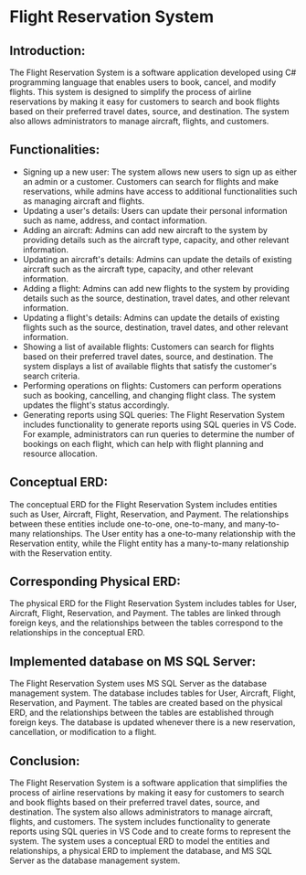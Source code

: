 <!DOCTYPE html>
<html>
	<head>
		<h1>Flight Reservation System</h1>
	</head>
	<body>
		<h2>Introduction:</h2>
		<p>The Flight Reservation System is a software application developed using C# programming language that enables users to book, cancel, and modify flights. This system is designed to simplify the process of airline reservations by making it easy for customers to search and book flights based on their preferred travel dates, source, and destination. The system also allows administrators to manage aircraft, flights, and customers.</p>
		
<h2>Functionalities:</h2>
		<ul>
			<li>Signing up a new user: The system allows new users to sign up as either an admin or a customer. Customers can search for flights and make reservations, while admins have access to additional functionalities such as managing aircraft and flights.</li>
			<li>Updating a user's details: Users can update their personal information such as name, address, and contact information.</li>
			<li>Adding an aircraft: Admins can add new aircraft to the system by providing details such as the aircraft type, capacity, and other relevant information.</li>
			<li>Updating an aircraft's details: Admins can update the details of existing aircraft such as the aircraft type, capacity, and other relevant information.</li>
			<li>Adding a flight: Admins can add new flights to the system by providing details such as the source, destination, travel dates, and other relevant information.</li>
			<li>Updating a flight's details: Admins can update the details of existing flights such as the source, destination, travel dates, and other relevant information.</li>
			<li>Showing a list of available flights: Customers can search for flights based on their preferred travel dates, source, and destination. The system displays a list of available flights that satisfy the customer's search criteria.</li>
			<li>Performing operations on flights: Customers can perform operations such as booking, cancelling, and changing flight class. The system updates the flight's status accordingly.</li>
			<li>Generating reports using SQL queries: The Flight Reservation System includes functionality to generate reports using SQL queries in VS Code. For example, administrators can run queries to determine the number of bookings on each flight, which can help with flight planning and resource allocation.</li>

</ul>
		
<h2>Conceptual ERD:</h2>
		<p>The conceptual ERD for the Flight Reservation System includes entities such as User, Aircraft, Flight, Reservation, and Payment. The relationships between these entities include one-to-one, one-to-many, and many-to-many relationships. The User entity has a one-to-many relationship with the Reservation entity, while the Flight entity has a many-to-many relationship with the Reservation entity.</p>
		
<h2>Corresponding Physical ERD:</h2>
		<p>The physical ERD for the Flight Reservation System includes tables for User, Aircraft, Flight, Reservation, and Payment. The tables are linked through foreign keys, and the relationships between the tables correspond to the relationships in the conceptual ERD.</p>
		
<h2>Implemented database on MS SQL Server:</h2>
		<p>The Flight Reservation System uses MS SQL Server as the database management system. The database includes tables for User, Aircraft, Flight, Reservation, and Payment. The tables are created based on the physical ERD, and the relationships between the tables are established through foreign keys. The database is updated whenever there is a new reservation, cancellation, or modification to a flight.</p>
		
<h2>Conclusion:</h2>
		<p>The Flight Reservation System is a software application that simplifies the process of airline reservations by making it easy for customers to search and book flights based on their preferred travel dates, source, and destination. The system also allows administrators to manage aircraft, flights, and customers. The system includes functionality to generate reports using SQL queries in VS Code and to create forms to represent the system. The system uses a conceptual ERD to model the entities and relationships, a physical ERD to implement the database, and MS SQL Server as the database management system.</p>
	</body>
</html>
